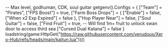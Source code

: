 -- Max level, godhuman, CDK, soul guitar
getgenv().Configs = {
    ["Team"] = "Pirates",
    ["FPS Boost"] = true,
    ["Farm Boss Drops"] = {
        ["Enable"] = false,
        ["When x2 Exp Expired"] = false
    },
    ["Hop Player Near"] = false,
    ["Soul Guitar"] = false,
    ["Find Fruit"] = true, -- Will find 1m+ fruit to unlock swan door to access third sea
    ["Cursed Dual Katana"] = false
}
loadstring(game:HttpGet("https://raw.githubusercontent.com/verudous/Xero-Hub/refs/heads/main/kaitun.lua"))()
